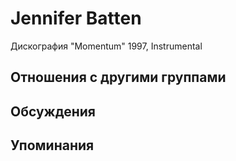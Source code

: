 # Jennifer Batten

Дискография
"Momentum" 1997, Instrumental

## Отношения с другими группами


## Обсуждения


## Упоминания

